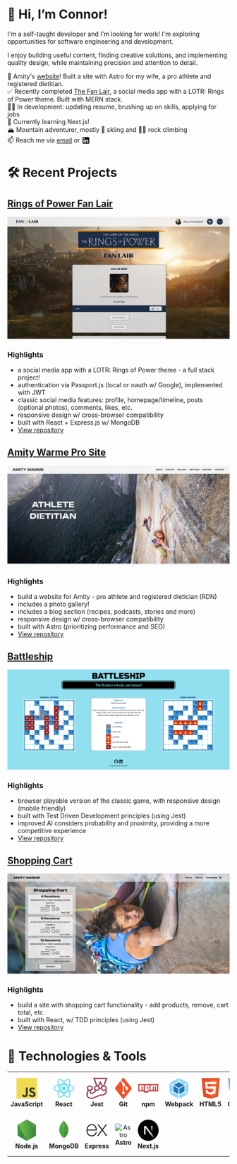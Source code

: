 # 👋 Hi, I’m Connor! 

I'm a self-taught developer and I'm looking for work! I'm exploring opportunities for software engineering and development.  

I enjoy building useful content, finding creative solutions, and implementing quality design, while maintaining precision and attention to detail.

🚀 Amity's [website](https://amitywarme.com)! Built a site with Astro for my wife, a pro athlete and registered dietitian.  
✅ Recently completed [The Fan Lair](https://connorwarme.github.io/rop-lair/login), a social media app with a LOTR: Rings of Power theme. Built with MERN stack.  
🧑‍💻 In development: updating resume, brushing up on skills, applying for jobs  
🌱 Currently learning Next.js!  
🏔️ Mountain adventurer, mostly 🎿 skiing and 🧗‍♂️ rock climbing  
📫 Reach me via <a href="mailto:connor.warme@gmail.com">email</a> or <a href="https://www.linkedin.com/in/connor-warme-13c8"><img src="https://github.com/connorwarme/weather/blob/main/src/icons/linkedin.svg" height="20" width="20" align="top"/></a>  


# 🛠️ Recent Projects  

## <a href="https://connorwarme.github.io/rop-lair/login" target="_blank">Rings of Power Fan Lair</a>  
<img 
  src="https://github.com/connorwarme/rop-lair/blob/main/public/screenshots/homeshort.png?raw=true 'preview'"
  alt="Fan Lair"
/>  
### Highlights  
* a social media app with a LOTR: Rings of Power theme - a full stack project!
* authentication via Passport.js (local or oauth w/ Google), implemented with JWT
* classic social media features: profile, homepage/timeline, posts (optional photos), comments, likes, etc.
* responsive design w/ cross-browser compatibility
* built with React + Express.js w/ MongoDB
* <a href="https://github.com/connorwarme/rop-lair" target="_blank">View repository</a>  
  
## <a href="https://amitywarme.com" target="_blank">Amity Warme Pro Site</a>  
<img 
  src="https://github.com/connorwarme/pro-site/blob/main/src/images/screenshots/pro-home.png?raw=true 'preview'"
  alt="Pro Site"
/>  
### Highlights  
* build a website for Amity - pro athlete and registered dietician (RDN)
* includes a photo gallery!  
* includes a blog section (recipes, podcasts, stories and more)
* responsive design w/ cross-browser compatibility
* built with Astro (prioritizing performance and SEO)
* <a href="https://github.com/connorwarme/pro-site" target="_blank">View repository</a>  
  
## <a href="https://connorwarme.github.io/battleship/" target="_blank">Battleship</a>  
<img
  src="https://github.com/connorwarme/battleship/blob/main/screenshots/battle.png?raw=true"
  alt="Battleship"
/>  
### Highlights  
* browser playable version of the classic game, with responsive design (mobile friendly)  
* built with Test Driven Development principles (using Jest)  
* improved AI considers probability and proximity, providing a more competitive experience  
* <a href="https://github.com/connorwarme/battleship/" target="_blank">View repository</a>  
  
## <a href="https://connorwarme.github.io/shopping-cart/" target="_blank">Shopping Cart</a>  
<img  
  src="https://github.com/connorwarme/shopping-cart/blob/main/screenshots/cart-full.png?raw=true 'preview'"
  alt="Shopping Cart"  
/>  
### Highlights  
* build a site with shopping cart functionality - add products, remove, cart total, etc.  
* built with React, w/ TDD principles (using Jest)   
* <a href="https://github.com/connorwarme/shopping-cart" target="_blank">View repository</a>  
  
# 🧰 Technologies & Tools  

<table>
  <tr>
    <td align="center" height="90" width="108">
      <img
        src="https://github.com/devicons/devicon/blob/v2.15.1/icons/javascript/javascript-original.svg"
        width="48"
        height="48"
        alt="JavaScript"
      />
      <br /><strong>JavaScript</strong>
    </td>
    <td align="center" height="90" width="108">
      <img
        src="https://github.com/devicons/devicon/blob/v2.15.1/icons/react/react-original.svg"
        width="48"
        height="48"
        alt="React"
      />
      <br /><strong>React</strong>
    </td>
        <td align="center" height="90" width="108">
      <img
        src="https://github.com/devicons/devicon/blob/v2.15.1/icons/jest/jest-plain.svg"
        width="48"
        height="48"
        alt="Jest"
      />
      <br /><strong>Jest</strong>
    </td>
        <td align="center" height="90" width="108">
      <img
        src="https://github.com/devicons/devicon/blob/v2.15.1/icons/git/git-original.svg"
        width="48"
        height="48"
        alt="Git"
      />
      <br /><strong>Git</strong>
    </td>
        <td align="center" height="90" width="108">
      <img
        src="https://github.com/devicons/devicon/blob/v2.15.1/icons/npm/npm-original-wordmark.svg"
        width="48"
        height="48"
        alt="Npm"
      />
      <br /><strong>npm</strong>
    </td>
      <td align="center" height="90" width="108">
      <img
        src="https://github.com/devicons/devicon/blob/v2.15.1/icons/webpack/webpack-original.svg"
        width="48"
        height="48"
        alt="Webpack"
      />
      <br /><strong>Webpack</strong>
    </td>
    <td align="center" height="90" width="108">
      <img
        src="https://github.com/devicons/devicon/blob/v2.15.1/icons/html5/html5-original.svg"
        width="48"
        height="48"
        alt="HTML"
      />
      <br /><strong>HTML5</strong>
    </td>
    <td align="center" height="90" width="108">
      <img
        src="https://github.com/devicons/devicon/blob/v2.15.1/icons/css3/css3-original.svg"
        width="48"
        height="48"
        alt="CSS3"
      />
      <br /><strong>CSS3</strong>
    </td>
  <tr>
  <tr>
    <td align="center" height="90" width="108">
      <img
        src="https://github.com/devicons/devicon/blob/v2.15.1/icons/nodejs/nodejs-original.svg"
        width="48"
        height="48"
        alt="Node.js"
      />
      <br /><strong>Node.js</strong>
    </td>
    <td align="center" height="90" width="108">
      <img
        src="https://github.com/devicons/devicon/blob/v2.15.1/icons/mongodb/mongodb-original.svg"
        width="48"
        height="48"
        alt="MongoDB"
      />
      <br /><strong>MongoDB</strong>
    </td>
    <td align="center" height="90" width="108">
      <img
        src="https://github.com/devicons/devicon/blob/v2.15.1/icons/express/express-original.svg"
        width="48"
        height="48"
        alt="Express"
      />
      <br /><strong>Express</strong>
    </td>
    <td align="center" height="90" width="108">
      <img
        src="https://github.com/withastro/docs/blob/main/public/favicon.svg"
        width="48"
        height="48"
        alt="Astro"
      />
      <br /><strong>Astro</strong>
    </td>
        <td align="center" height="90" width="108">
      <img
        src="https://github.com/devicons/devicon/blob/v2.15.1/icons/nextjs/nextjs-original.svg"
        width="48"
        height="48"
        alt="Next.js"
      />
      <br /><strong>Next.js</strong>
    </td>
  </tr>
</table>

